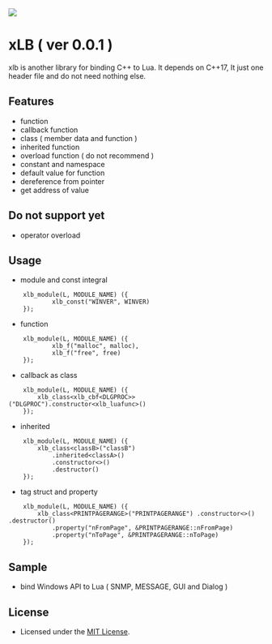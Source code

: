 <img src="https://www.lua.org/images/logo.gif" />

# xLB ( ver 0.0.1 )
xlb is another library for binding C++ to Lua. It depends on C++17, It just one header file and do not need nothing else.

## Features
+ function
+ callback function
+ class ( member data and function )
+ inherited function
+ overload function ( do not recommend )
+ constant and namespace
+ default value for function
+ dereference from pointer
+ get address of value

## Do not support yet
+ operator overload

## Usage
+ module and const integral
```    
    xlb_module(L, MODULE_NAME) ({
            xlb_const("WINVER", WINVER)
    });
```
+ function
```
    xlb_module(L, MODULE_NAME) ({
            xlb_f("malloc", malloc),
            xlb_f("free", free)
    });
```
+ callback as class
```
    xlb_module(L, MODULE_NAME) ({
        xlb_class<xlb_cbf<DLGPROC>>("DLGPROC").constructor<xlb_luafunc>()
    });
```
+ inherited
```
    xlb_module(L, MODULE_NAME) ({
        xlb_class<classB>("classB")
            .inherited<classA>()
            .constructor<>()
            .destructor()
    });
```
+ tag struct and property
```
    xlb_module(L, MODULE_NAME) ({
        xlb_class<PRINTPAGERANGE>("PRINTPAGERANGE") .constructor<>() .destructor()
            .property("nFromPage", &PRINTPAGERANGE::nFromPage)
            .property("nToPage", &PRINTPAGERANGE::nToPage)
    });
```
            
## Sample
+ bind Windows API to Lua ( SNMP, MESSAGE, GUI and Dialog )

## License
+ Licensed under the [MIT License](https://www.lua.org/license.html).

